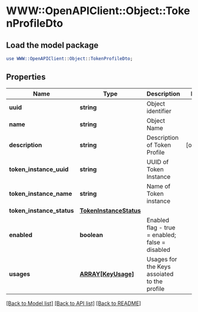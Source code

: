 # WWW::OpenAPIClient::Object::TokenProfileDto

## Load the model package
```perl
use WWW::OpenAPIClient::Object::TokenProfileDto;
```

## Properties
Name | Type | Description | Notes
------------ | ------------- | ------------- | -------------
**uuid** | **string** | Object identifier | 
**name** | **string** | Object Name | 
**description** | **string** | Description of Token Profile | [optional] 
**token_instance_uuid** | **string** | UUID of Token Instance | 
**token_instance_name** | **string** | Name of Token instance | 
**token_instance_status** | [**TokenInstanceStatus**](TokenInstanceStatus.md) |  | 
**enabled** | **boolean** | Enabled flag - true &#x3D; enabled; false &#x3D; disabled | 
**usages** | [**ARRAY[KeyUsage]**](KeyUsage.md) | Usages for the Keys assoiated to the profile | 

[[Back to Model list]](../README.md#documentation-for-models) [[Back to API list]](../README.md#documentation-for-api-endpoints) [[Back to README]](../README.md)


